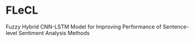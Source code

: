 # FLeCL
Fuzzy Hybrid CNN-LSTM Model for Improving Performance of  Sentence-level Sentiment Analysis Methods
